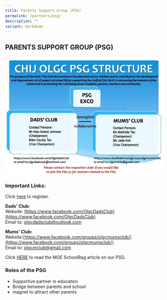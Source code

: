 ```yaml
---
title: Parents Support Group (PSG)
permalink: /partners/psg/
description: ""
variant: markdown
---
```

## PARENTS SUPPORT GROUP (PSG)

![](/images/CHIJ_OLGC_PSG_CHART_2025.jpg)

### Important Links:


Click&nbsp;[here](https://form.gov.sg/forms/moe/5c3be74724c6ef00178067ac)&nbsp;to register.  

  

**Dads' Club:**
<br>Website: [https://www.facebook.com/OlgcDadsClub](https://www.facebook.com/OlgcDadsClub)
<br>Email to:&nbsp;[olgcdadsclub@outlook.com](mailto:olgcdadsclub@outlook.com)  

**Mums' Club:**
<br>Website:[https://www.facebook.com/groups/olgcmumsclub/](https://www.facebook.com/groups/olgcmumsclub/)
<br>Email to:&nbsp;[olgcmclub@gmail.com](mailto:olgcmclub@gmail.com)  

  

Click&nbsp;[HERE](https://www.schoolbag.sg/story/dad-s-the-way)&nbsp;to read the MOE SchoolBag article on our PSG.

### Roles of the PSG


*   Supportive partner in education
*   Bridge between parents and school
*   magnet to attract other parents
